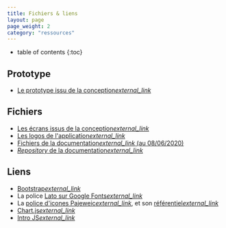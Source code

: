 ```yaml
---
title: Fichiers & liens
layout: page
page_weight: 2
category: "ressources"
---
```

* table of contents
{:toc}

## Prototype ##
- [Le prototype issu de la conception<i class="ico">external_link</i>](https://client.thomasguesnon.fr/espace-client/cobuy/livraison/prototype.site)

## Fichiers ##
- [Les écrans issus de la conception<i class="ico">external_link</i>](https://client.thomasguesnon.fr/espace-client/cobuy/livraison/assets/ecrans)
- [Les logos de l'application<i class="ico">external_link</i>](https://client.thomasguesnon.fr/espace-client/cobuy/livraison/assets/logo)
- [Fichiers de la documentation<i class="ico">external_link</i> (au 08/06/2020)](https://client.thomasguesnon.fr/espace-client/cobuy/livraison/assets/documentation)
- [*Repository* de la documentation<i class="ico">external_link</i>](https://framagit.org/patjennings/cobuy-ux)

## Liens ##
- [Bootstrap<i class="ico">external_link</i>](https://getbootstrap.com/)
- La police [Lato sur Google Fonts<i class="ico">external_link</i>](https://fonts.google.com/specimen/Lato?query=lato)
- La [police d'icones Pajeweic<i class="ico">external_link</i>](https://framagit.org/patjennings/webfont-icon), et son [référentiel<i class="ico">external_link</i>](https://platform.thomasguesnon.net/pajeweic/)
- [Chart.js<i class="ico">external_link</i>](https://www.chartjs.org/) 
- [Intro JS<i class="ico">external_link</i>](https://introjs.com/) 
